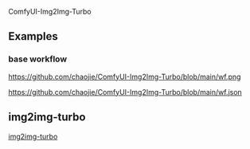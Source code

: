 ComfyUI-Img2Img-Turbo

## Examples

### base workflow

https://github.com/chaojie/ComfyUI-Img2Img-Turbo/blob/main/wf.png

https://github.com/chaojie/ComfyUI-Img2Img-Turbo/blob/main/wf.json

## img2img-turbo

[img2img-turbo](https://github.com/GaParmar/img2img-turbo)